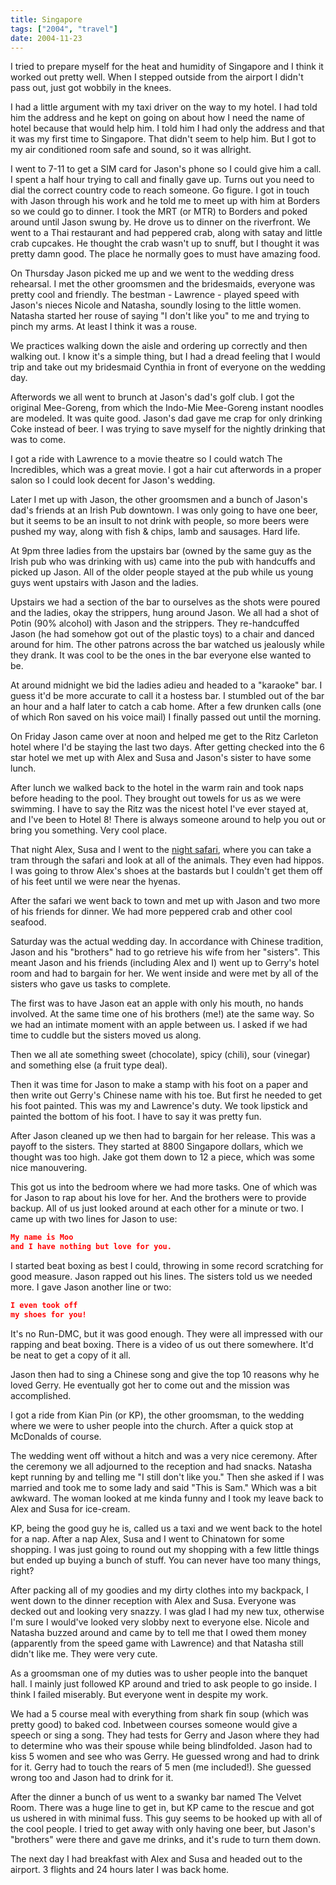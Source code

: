 ```yaml
---
title: Singapore
tags: ["2004", "travel"]
date: 2004-11-23
---
```

I tried to prepare myself for the heat and humidity of Singapore and I think it worked out pretty well.  When I stepped outside from the airport I didn't pass out, just got wobbily in the knees.

I had a little argument with my taxi driver on the way to my hotel.  I had told him the address and he kept on going on about how I need the name of hotel because that would help him.  I told him I had only the address and that it was my first time to Singapore.  That didn't seem to help him.  But I got to my air conditioned room safe and sound, so it was allright.

I went to 7-11 to get a SIM card for Jason's phone so I could give him a call.  I spent a half hour trying to call and finally gave up.  Turns out you need to dial the correct country code to reach someone.  Go figure.
I got in touch with Jason through his work and he told me to meet up with him at Borders so we could go to dinner.  I took the MRT (or MTR) to Borders and poked around until Jason swung by.  He drove us to dinner on the riverfront.  We went to a Thai restaurant and had peppered crab, along with satay and little crab cupcakes.  He thought the crab wasn't up to snuff, but I thought it was pretty damn good.  The place he normally goes to must have amazing food.

On Thursday Jason picked me up and we went to the wedding dress rehearsal.  I met the other groomsmen and the bridesmaids, everyone was pretty cool and friendly.  The bestman - Lawrence - played speed with Jason's nieces Nicole and Natasha, soundly losing to the little women.  Natasha started her rouse of saying "I don't like you" to me and trying to pinch my arms.  At least I think it was a rouse.

We practices walking down the aisle and ordering up correctly and then walking out.  I know it's a simple thing, but I had a dread feeling that I would trip and take out my bridesmaid Cynthia in front of everyone on the wedding day.

Afterwords we all went to brunch at Jason's dad's golf club.  I got the original Mee-Goreng, from which the Indo-Mie Mee-Goreng instant noodles are modeled.  It was quite good.  Jason's dad gave me crap for only drinking Coke instead of beer.  I was trying to save myself for the nightly drinking that was to come.

I got a ride with Lawrence to a movie theatre so I could watch The Incredibles, which was a great movie.  I got a hair cut afterwords in a proper salon so I could look decent for Jason's wedding.

Later I met up with Jason, the other groomsmen and a bunch of Jason's dad's friends at an Irish Pub downtown.  I was only going to have one beer, but it seems to be an insult to not drink with people, so more beers were pushed my way, along with fish & chips, lamb and sausages.  Hard life.

At 9pm three ladies from the upstairs bar (owned by the same guy as the Irish pub who was drinking with us) came into the pub with handcuffs and picked up Jason.  All of the older people stayed at the pub while us young guys went upstairs with Jason and the ladies.

Upstairs we had a section of the bar to ourselves as the shots were poured and the ladies, okay the strippers, hung around Jason.  We all had a shot of Potin (90% alcohol) with Jason and the strippers.  They re-handcuffed Jason (he had somehow got out of the plastic toys) to a chair and danced around for him.  The other patrons across the bar watched us jealously while they drank.  It was cool to be the ones in the bar everyone else wanted to be.

At around midnight we bid the ladies adieu and headed to a "karaoke" bar.  I guess it'd be more accurate to call it a hostess bar.  I stumbled out of the bar an hour and a half later to catch a cab home.  After a few drunken calls (one of which Ron saved on his voice mail) I finally passed out until the morning.

On Friday Jason came over at noon and helped me get to the Ritz Carleton hotel where I'd be staying the last two days.  After getting checked into the 6 star hotel we met up with Alex and Susa and Jason's sister to have some lunch.

After lunch we walked back to the hotel in the warm rain and took naps before heading to the pool.  They brought out towels for us as we were swimming.  I have to say the Ritz was the nicest hotel I've ever stayed at, and I've been to Hotel 8!  There is always someone around to help you out or bring you something.  Very cool place.

That night Alex, Susa and I went to the <a href="http://www.goodzoos.com/Restworld/Singaporenight.htm">night safari</a>, where you can take a tram through the safari and look at all of the animals.  They even had hippos.  I was going to throw Alex's shoes at the bastards but I couldn't get them off of his feet until we were near the hyenas.

After the safari we went back to town and met up with Jason and two more of his friends for dinner.  We had more peppered crab and other cool seafood.

Saturday was the actual wedding day.  In accordance with Chinese tradition, Jason and his "brothers" had to go retrieve his wife from her "sisters".  This meant Jason and his friends (including Alex and I) went up to Gerry's hotel room and had to bargain for her.  We went inside and were met by all of the sisters who gave us tasks to complete.

The first was to have Jason eat an apple with only his mouth, no hands involved.  At the same time one of his brothers (me!) ate the same way.  So we had an intimate moment with an apple between us.  I asked if we had time to cuddle but the sisters moved us along.

Then we all ate something sweet (chocolate), spicy (chili), sour (vinegar) and something else (a fruit type deal).

Then it was time for Jason to make a stamp with his foot on a paper and then write out Gerry's Chinese name with his toe.  But first he needed to get his foot painted.  This was my and Lawrence's duty.  We took lipstick and painted the bottom of his foot.  I have to say it was pretty fun.

After Jason cleaned up we then had to bargain for her release.  This was a payoff to the sisters.  They started at 8800 Singapore dollars, which we thought was too high.  Jake got them down to 12 a piece, which was some nice manouvering.

This got us into the bedroom where we had more tasks.  One of which was for Jason to rap about his love for her.  And the brothers were to provide backup.  All of us just looked around at each other for a minute or two.  I came up with two lines for Jason to use:

```json
My name is Moo
and I have nothing but love for you.
```

I started beat boxing as best I could, throwing in some record scratching for good measure.  Jason rapped out his lines.
The sisters told us we needed more.  I gave Jason another line or two:

```json
I even took off
my shoes for you!
```

It's no Run-DMC, but it was good enough.  They were all impressed with our rapping and beat boxing.  There is a video of us out there somewhere.  It'd be neat to get a copy of it all.

Jason then had to sing a Chinese song and give the top 10 reasons why he loved Gerry.  He eventually got her to come out and the mission was accomplished.

I got a ride from Kian Pin (or KP), the other groomsman, to the wedding where we were to usher people into the church.  After a quick stop at McDonalds of course.

The wedding went off without a hitch and was a very nice ceremony.  After the ceremony we all adjourned to the reception and had snacks.  Natasha kept running by and telling me "I still don't like you." Then she asked if I was married and took me to some lady and said "This is Sam."  Which was a bit awkward.  The woman looked at me kinda funny and I took my leave back to Alex and Susa for ice-cream.

KP, being the good guy he is,  called us a taxi and we went back to the hotel for a nap.  After a nap Alex, Susa and I went to Chinatown for some shopping.  I was just going to round out my shopping with a few little things but ended up buying a bunch of stuff.  You can never have too many things, right?

After packing all of my goodies and my dirty clothes into my backpack, I went down to the dinner reception with Alex and Susa.  Everyone was decked out and looking very snazzy.  I was glad I had my new tux, otherwise I'm sure I would've looked very slobby next to everyone else.  Nicole and Natasha buzzed around and came by to tell me that I owed them money (apparently from the speed game with Lawrence) and that Natasha still didn't like me.  They were very cute.

As a groomsman one of my duties was to usher people into the banquet hall.  I mainly just followed KP around and tried to ask people to go inside.  I think I failed miserably.  But everyone went in despite my work.

We had a 5 course meal with everything from shark fin soup (which was pretty good) to baked cod.  Inbetween courses someone would give a speech or sing a song.  They had  tests for Gerry and Jason where they had to determine who was their spouse while being blindfolded.  Jason had to kiss 5 women and see who was Gerry.  He guessed wrong and had to drink for it.  Gerry had to touch the rears of 5 men (me included!).  She guessed wrong too and Jason had to drink for it.

After the dinner a bunch of us went to a swanky bar named The Velvet Room.  There was a huge line to get in, but KP came to the rescue and got us ushered in with minimal fuss.  This guy seems to be hooked up with all of the cool people.  I tried to get away with only having one beer, but Jason's "brothers" were there and gave me drinks, and it's rude to turn them down.

The next day I had breakfast with Alex and Susa and headed out to the airport.  3 flights and 24 hours later I was back home.

